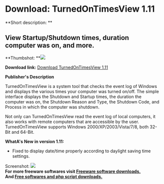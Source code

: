 # Download: TurnedOnTimesView 1.11

**Short description: **

## View Startup/Shutdown times, duration computer was on, and more.

  
**Thumbshot: **![](http://www.freewarefiles.com/screenshot/turnedontimesview_md.jpg)   
  
**Download link:** [Download TurnedOnTimesView 1.11](http://freesoftwares.boysofts.com/TurnedOnTimesView_program_88211.html)  
  

**Publisher's Description**  
  

TurnedOnTimesView is a system tool that checks the event log of Windows and
displays the various times your computer was turned on/off. The simple
interface displays the Shutdown and Startup times, the duration the computer
was on, the Shutdown Reason and Type, the Shutdown Code, and Process in which
the computer was shutdown.

Not only can TurnedOnTimesView read the event log of local computers, it also
works with remote computers that are accessible by the user. TurnedOnTimesView
supports Windows 2000/XP/2003/Vista/7/8, both 32-Bit and 64-Bit.

**WhatA's New in version 1.11:**

  * Fixed to display date/time properly according to daylight saving time settings. 

  
  
Screenshot: ![](http://www.freewarefiles.com/screenshot/turnedontimesview.jpg)  
**For more freeware softwares visit [Freeware software downloads.](http://freesoftwares.boysofts.com/)**   
**And [Free softwares and php script downloads.](http://www.boysofts.com/)**

